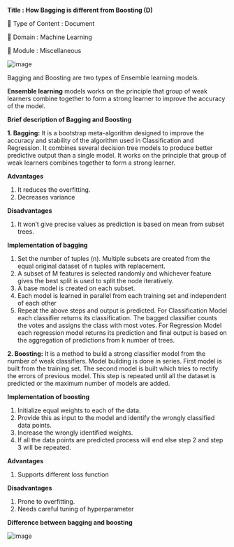 **Title : How Bagging is different from Boosting (D)**

🔴 Type of Content : Document

🔴 Domain : Machine Learning

🔴 Module : Miscellaneous

![image](https://user-images.githubusercontent.com/46518960/142733403-b8b8ee71-c530-4506-a44e-1ca996d498e5.png)

Bagging and Boosting are two types of Ensemble learning models.

**Ensemble learning** models works on the principle that group of weak learners combine together to form a strong learner to improve the accuracy of the model.

**Brief description of Bagging and Boosting**

**1. Bagging:** It is a bootstrap meta-algorithm designed to improve the accuracy and stability of the algorithm used in Classification and Regression. It combines several decision tree models to produce better predictive output than a single model. It works on the principle that group of weak learners combines together to form a strong learner.

**Advantages**
1.	It reduces the overfitting.
2.	Decreases variance

**Disadvantages**
1.	It won’t give precise values as prediction is based on mean from subset trees.

**Implementation of bagging**
1.	Set the number of tuples (n). Multiple subsets are created from the equal original dataset of n tuples with replacement. 
2.	A subset of M features is selected randomly and whichever feature gives the best split is used to split the node iteratively.
3.	A base model is created on each subset.
4.	Each model is learned in parallel from each training set and independent of each other
5.	Repeat the above steps and output is predicted.
For Classification Model each classifier returns its classification. The bagged classifier counts the votes and assigns the class with most votes.
For Regression Model each regression model returns its prediction and final output is based on the aggregation of predictions from k number of trees.
    

**2. Boosting:** It is a method to build a strong classifier model from the number of weak classifiers. Model building is done in series. First model is built from the training set. The second model is built which tries to rectify the errors of previous model. This step is repeated until all the dataset is predicted or the maximum number of models are added.




**Implementation of boosting**
1.	Initialize equal weights to each of the data.
2.	Provide this as input to the model and identify the wrongly classified data points.
3.	Increase the wrongly identified weights.
4.	If all the data points are predicted process will end else step 2 and step 3 will be repeated.

**Advantages**
1.	Supports different loss function

**Disadvantages**
1.	Prone to overfitting.
2.	Needs careful tuning of hyperparameter

**Difference between bagging and boosting**

![image](https://user-images.githubusercontent.com/46518960/142733695-388865ae-decb-499d-8827-4125dda90c7a.png)





